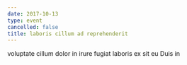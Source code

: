 ```yaml
---
date: 2017-10-13
type: event
cancelled: false
title: laboris cillum ad reprehenderit
---
```

voluptate cillum dolor in irure fugiat laboris ex sit eu Duis in